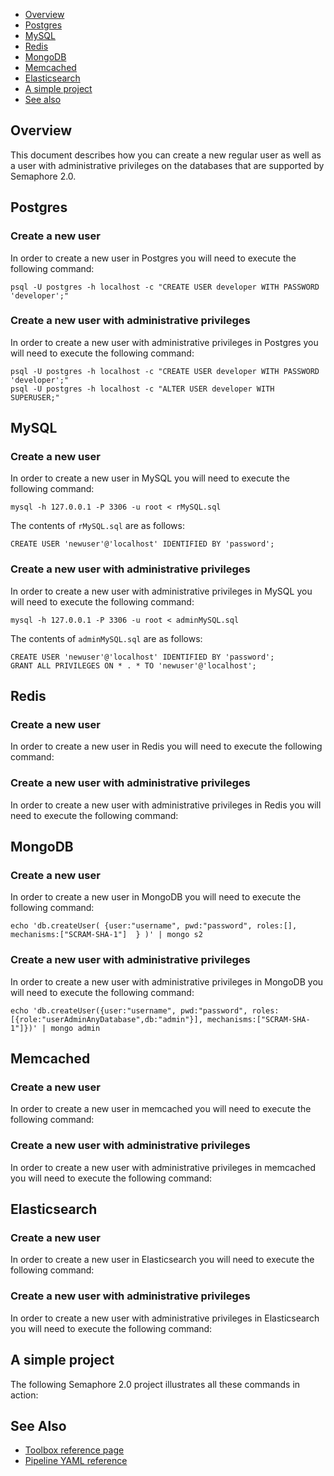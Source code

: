 
* [Overview](#overview)
* [Postgres](#postgres)
* [MySQL](#mysql)
* [Redis](#redis)
* [MongoDB](#mongodb)
* [Memcached](#memcached)
* [Elasticsearch](#elasticsearch)
* [A simple project](#a-simple-project)
* [See also](#see-also)

## Overview

This document describes how you can create a new regular user as well as a user
with administrative privileges on the databases that are supported by Semaphore
2.0.

## Postgres

### Create a new user

In order to create a new user in Postgres you will need to execute the
following command:

    psql -U postgres -h localhost -c "CREATE USER developer WITH PASSWORD 'developer';"

### Create a new user with administrative privileges

In order to create a new user with administrative privileges in Postgres you
will need to execute the following command:

	psql -U postgres -h localhost -c "CREATE USER developer WITH PASSWORD 'developer';"
	psql -U postgres -h localhost -c "ALTER USER developer WITH SUPERUSER;"

## MySQL


### Create a new user

In order to create a new user in MySQL you will need to execute the
following command:

    mysql -h 127.0.0.1 -P 3306 -u root < rMySQL.sql

The contents of `rMySQL.sql` are as follows:

    CREATE USER 'newuser'@'localhost' IDENTIFIED BY 'password';

### Create a new user with administrative privileges

In order to create a new user with administrative privileges in MySQL you will
need to execute the following command:

    mysql -h 127.0.0.1 -P 3306 -u root < adminMySQL.sql

The contents of `adminMySQL.sql` are as follows:

	CREATE USER 'newuser'@'localhost' IDENTIFIED BY 'password';
	GRANT ALL PRIVILEGES ON * . * TO 'newuser'@'localhost';

## Redis


### Create a new user

In order to create a new user in Redis you will need to execute the following
command:

    

### Create a new user with administrative privileges

In order to create a new user with administrative privileges in Redis you will
need to execute the following command:

    

## MongoDB

### Create a new user

In order to create a new user in MongoDB you will need to execute the following
command:

    echo 'db.createUser( {user:"username", pwd:"password", roles:[], mechanisms:["SCRAM-SHA-1"]  } )' | mongo s2

### Create a new user with administrative privileges

In order to create a new user with administrative privileges in MongoDB you
will need to execute the following command:

    echo 'db.createUser({user:"username", pwd:"password", roles:[{role:"userAdminAnyDatabase",db:"admin"}], mechanisms:["SCRAM-SHA-1"]})' | mongo admin

## Memcached

### Create a new user

In order to create a new user in memcached you will need to execute the
following command:

    

### Create a new user with administrative privileges

In order to create a new user with administrative privileges in memcached you
will need to execute the following command:

    

## Elasticsearch

### Create a new user

In order to create a new user in Elasticsearch you will need to execute the
following command:

    

### Create a new user with administrative privileges

In order to create a new user with administrative privileges in Elasticsearch
you will need to execute the following command:

    

## A simple project

The following Semaphore 2.0 project illustrates all these commands in action:



## See Also

* [Toolbox reference page](https://docs.semaphoreci.com/article/54-toolbox-reference)
* [Pipeline YAML reference](https://docs.semaphoreci.com/article/50-pipeline-yaml)
